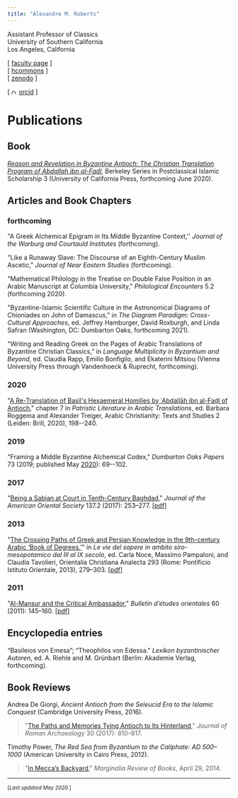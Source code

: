 ```yaml
---
title: "Alexandre M. Roberts"
---
```


Assistant Professor of Classics  
University of Southern California  
Los Angeles, California  

[ [faculty page](http://dornsife.usc.edu/cf/clas/clas_faculty_display.cfm?Person_ID=1081060) ]  
[ [hcommons](https://hcommons.org/members/amroberts/) ]  
[ [zenodo](https://zenodo.org/communities/amroberts/search?page=1&size=20) ]  
<div itemscope itemtype="https://schema.org/Person">[ <a itemprop="sameAs" content="https://orcid.org/0000-0002-6648-5392" href="https://orcid.org/0000-0002-6648-5392" target="orcid.widget" rel="noopener noreferrer" style="vertical-align:top;"><img src="https://orcid.org/sites/default/files/images/orcid_16x16.png" style="width:.7em;margin-right:.5em;" alt="ORCID iD icon">orcid</a> ]</div>

# Publications

[AbF-book]: https://www.ucpress.edu/book/9780520343498/

[Roberts-2020-Re-Translation]: https://doi.org/10.1163/9789004415041_009

[Roberts-2017-JRA-review-of-de-giorgi]: https://doi.org/10.1017/S1047759400074845

[Roberts-2017-JAOS-Sabians]: https://doi.org/10.5281/zenodo.893166

[Roberts-2017-JAOS-Sabians-pub]: https://www.jstor.org/stable/10.7817/jameroriesoci.137.2.0253

[Roberts-2013-OCA-Crossing-Paths]: https://doi.org/10.5281/zenodo.893168

[Roberts-2013-OCA-Crossing-Paths-pub]: http://www.worldcat.org/oclc/849906618

[Roberts-2011-BEO60-Mansur]: https://doi.org/10.5281/zenodo.893170

[Roberts-2011-BEO60-Mansur-pub]: https://doi.org/10.4000/beo.406

[Roberts-2014-Marginalia-Red-Sea]: http://marginalia.lareviewofbooks.org/in-meccas-backyard-by-alexandre-m-roberts/

[BE-salamander-article]: http://beheco.oxfordjournals.org/content/19/3/621

## Book

[*Reason and Revelation in Byzantine Antioch: The Christian Translation Program of Abdallah ibn al-Fadl*][AbF-book], Berkeley Series in Postclassical Islamic Scholarship 3 (University of California Press, forthcoming June 2020).

## Articles and Book Chapters

### forthcoming

"A Greek Alchemical Epigram in Its Middle Byzantine Context,'' 
*Journal of the Warburg and Courtauld Institutes* (forthcoming).

"Like a Runaway Slave: The Discourse of an Eighth-Century Muslim Ascetic,"
*Journal of Near Eastern Studies* (forthcoming).

"Mathematical Philology in the Treatise on Double False Position in an Arabic Manuscript at Columbia University,"
*Philological Encounters* 5.2 (forthcoming 2020).

"Byzantine-Islamic Scientific Culture in the Astronomical Diagrams of Chioniades on John of Damascus,"
in
*The Diagram Paradigm: Cross-Cultural Approaches*,
ed.
Jeffrey Hamburger,
David Roxburgh,
and
Linda Safran
(Washington, DC: Dumbarton Oaks,
forthcoming 2021).

"Writing and Reading Greek on the Pages of Arabic Translations of Byzantine Christian Classics,"
in
*Language Multiplicity in Byzantium and Beyond*, 
ed. 
Claudia Rapp, Emilio Bonfiglio, and Ekaterini Mitsiou 
(Vienna University Press through Vandenhoeck \& Ruprecht, forthcoming).

### 2020 ###

"[A Re-Translation of Basil's Hexaemeral Homilies by ʿAbdallāh ibn al-Faḍl of Antioch][Roberts-2020-Re-Translation],"
chapter 7
in
*Patristic Literature in Arabic Translations*, 
ed. Barbara Roggema and Alexander Treiger,
Arabic Christianity: Texts and Studies 2 
(Leiden: Brill, 2020), 198--240.

### 2019 ###

"Framing a Middle Byzantine Alchemical Codex,"
*Dumbarton Oaks Papers* 73 (2019; published May [2020](https://www.hup.harvard.edu/catalog.php?isbn=9780884024637)): 69--102.

### 2017 ###

"[Being a Sabian at Court in Tenth-Century Baghdad][Roberts-2017-JAOS-Sabians-pub],"
*Journal of the American Oriental Society* 137.2 (2017): 253–277. [[pdf][Roberts-2017-JAOS-Sabians]]


### 2013

"[The Crossing Paths of Greek and Persian Knowledge in the 9th-century Arabic ‘Book of Degrees,’][Roberts-2013-OCA-Crossing-Paths-pub]"
in
*Le vie del sapere in ambito siro-mesopotamico dal III al IX secolo*, 
ed. Carla Noce, Massimo Pampaloni, and Claudia Tavolieri, 
Orientalia Christiana Analecta 293 (Rome: Pontificio Istituto Orientale, 
2013), 279–303. [[pdf][Roberts-2013-OCA-Crossing-Paths]]


### 2011

"[Al-Mansur and the Critical Ambassador][Roberts-2011-BEO60-Mansur-pub],"
*Bulletin d’études orientales* 60 (2011): 145–160. [[pdf][Roberts-2011-BEO60-Mansur]]


## Encyclopedia entries

“Basileios von Emesa”; “Theophilos von Edessa.”
*Lexikon byzantinischer Autoren*, ed. A. Riehle and M. Grünbart (Berlin: 
Akademie Verlag, forthcoming).

## Book Reviews

Andrea De Giorgi, *Ancient Antioch from the Seleucid Era to the Islamic Conquest* (Cambridge University Press, 2016).

> "[The Paths and Memories Tying Antioch to Its 
> Hinterland][Roberts-2017-JRA-review-of-de-giorgi],"
> *Journal of Roman Archaeology* 30 (2017): 810–817.

Timothy Power, *The Red Sea from Byzantium to the Caliphate: AD 500–1000* (American University in Cairo Press, 2012).  

> "[In Mecca’s Backyard][Roberts-2014-Marginalia-Red-Sea],"
> *Marginalia Review of Books*, April 29, 2014.

-------

<small>[*Last updated May 2020.*]</small>

